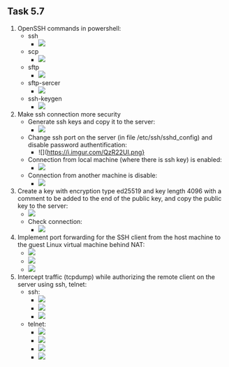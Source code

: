 ## Task 5.7
1) OpenSSH commands in powershell:
	* ssh 
		* ![](https://i.imgur.com/P7u9SJY.png)
	* scp
		* ![](https://i.imgur.com/5hexkqr.png)
	* sftp
		* ![](https://i.imgur.com/DIJcOUn.png)
	* sftp-sercer 
		* ![](https://i.imgur.com/03rzB1f.png)
	* ssh-keygen
		* ![](https://i.imgur.com/jxWOI99.png)
2) Make ssh connection more security 
	* Generate ssh keys and copy it to the server:
		* ![](https://i.imgur.com/ByELKVK.png)
	* Change ssh port on the server (in file /etc/ssh/sshd_config) and disable password authentification:
		* ![](https://i.imgur.com/QzR22UI.png}
	* Connection from local machine (where there is ssh key) is enabled:
		* ![](https://i.imgur.com/T6Y4pqN.png)
	* Connection from another machine is disable:
		* ![](https://i.imgur.com/JkHUDiz.png)
3) Create a key with encryption type ed25519 and key length 4096 with a comment to be added to the end of the public key, and copy the public key to the server:
	* ![](https://i.imgur.com/cNakPEd.png)
	* Check connection:
		* ![](https://i.imgur.com/I6elNhn.png)
4) Implement port forwarding for the SSH client from the host machine to the guest Linux virtual machine behind NAT:
	* ![](https://i.imgur.com/vya22eA.png)
	* ![](https://i.imgur.com/r75c5yF.png)
	* ![](https://i.imgur.com/2aoI2gs.png)
5) Intercept traffic (tcpdump) while authorizing the remote client on the server using ssh, telnet:
	* ssh:
		* ![](https://i.imgur.com/JsiOHOk.png)
		* ![](https://i.imgur.com/Y9gxUtn.png)
		* ![](https://i.imgur.com/M96TS6J.png)
	* telnet:
		* ![](https://i.imgur.com/NhWoFaX.png)
		* ![](https://i.imgur.com/hKz16hQ.png)
		* ![](https://i.imgur.com/bdYWL9a.png)
		* ![](https://i.imgur.com/8dJm7c1.png)
